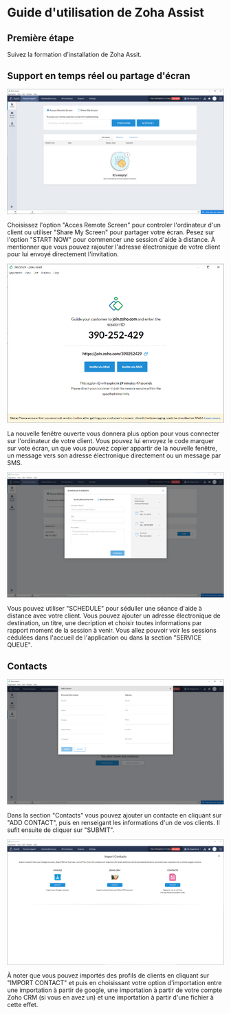 <h1>Guide d'utilisation de Zoha Assist</h1>

<h2>Première étape</h2>

<p>Suivez la formation d'installation de Zoha Assit.</p>

<h2>Support en temps réel ou partage d'écran</h2>

![Image de l'accueil](/images/utilisation//home.PNG)

<p>Choisissez l'option "Acces Remote Screen" pour controler l'ordinateur d'un client ou utiliser "Share My Screen" pour partager votre écran. Pesez sur l'option "START NOW" pour commencer une session d'aide à distance. À mentionner que vous pouvez rajouter l'adresse électronique de votre client pour lui envoyé directement l'invitation.
</p>

![Image par rapport au code de partage](/images/utilisation//code_acces.PNG)

<p>La nouvelle fenêtre ouverte vous donnera plus option pour vous connecter sur l'ordinateur de votre client.
Vous pouvez lui envoyez le code marquer sur vote écran, un que vous pouvez copier appartir de la nouvelle fenêtre,
un message vers son adresse électronique directement ou un message par SMS.
</p>

![Image pour céduler des rendez-vous](/images/utilisation/ceduler.PNG)

<p>Vous pouvez utiliser "SCHEDULE" pour séduller une séance d'aide à distance avec votre client.
Vous pouvez ajouter un adresse électronique de destination, un titre, une decription et choisir toutes informations par rapport moment de la session à venir. Vous allez pouvoir voir les sessions cédulées dans l'accueil de l'application ou dans la section "SERVICE QUEUE".
</p>

<h2>Contacts</h2>

![Image contact](/images/utilisation/add.PNG)

<p>Dans la section "Contacts" vous pouvez ajouter un contacte en cliquant sur "ADD CONTACT", puis en renseigant les informations d'un de vos clients. Il sufit ensuite de cliquer sur "SUBMIT". 
</p>

![Image importation de contacts](/images/utilisation/import.PNG)

<p>À noter que vous pouvez importés des profils de clients en cliquant sur "IMPORT CONTACT" et puis en choisissant votre option d'importation entre une importation à partir de google, une importation à partir de votre compte Zoho CRM (si vous en avez un) et une importation à partir d'une fichier à cette effet.
</p>